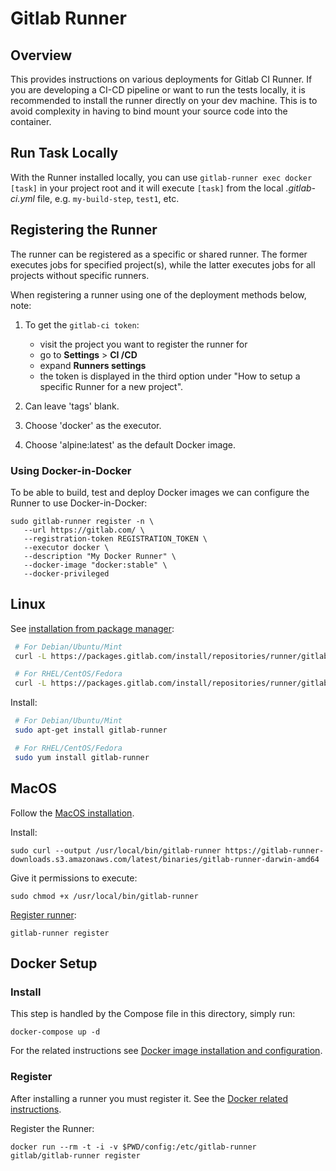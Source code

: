 # Gitlab Runner

## Overview

This provides instructions on various deployments for Gitlab CI Runner. If you are developing a CI-CD pipeline or want to run the tests locally, it is recommended to install the runner directly on your dev machine. This is to avoid complexity in having to bind mount your source code into the container.

## Run Task Locally

With the Runner installed locally, you can use `gitlab-runner exec docker [task]` in your project root and it will execute `[task]` from the local _.gitlab-ci.yml_ file, e.g. `my-build-step`, `test1`, etc.


## Registering the Runner


The runner can be registered as a specific or shared runner. The former executes jobs for specified project(s), while the latter executes
jobs for all projects without specific runners.

When registering a runner using one of the deployment methods below, note:

1) To get the `gitlab-ci token`:

    * visit the project you want to register the runner for
    * go to **Settings** > **CI /CD**
    * expand **Runners settings**
    * the token is displayed in the third option under "How to setup a specific Runner for a new project".

1) Can leave 'tags' blank.
1) Choose 'docker' as the executor.
1) Choose 'alpine:latest' as the default Docker image.


### Using Docker-in-Docker 

To be able to build, test and deploy Docker images we can configure the Runner to use Docker-in-Docker:

```shell
sudo gitlab-runner register -n \
   --url https://gitlab.com/ \
   --registration-token REGISTRATION_TOKEN \
   --executor docker \
   --description "My Docker Runner" \
   --docker-image "docker:stable" \
   --docker-privileged
```

## Linux

See [installation from package manager](https://docs.gitlab.com/runner/install/linux-repository.html):

```bash
 # For Debian/Ubuntu/Mint
 curl -L https://packages.gitlab.com/install/repositories/runner/gitlab-runner/script.deb.sh | sudo bash

 # For RHEL/CentOS/Fedora
 curl -L https://packages.gitlab.com/install/repositories/runner/gitlab-runner/script.rpm.sh | sudo bash
```

Install:

```bash
 # For Debian/Ubuntu/Mint
 sudo apt-get install gitlab-runner

 # For RHEL/CentOS/Fedora
 sudo yum install gitlab-runner
```

## MacOS

Follow the [MacOS installation](https://docs.gitlab.com/runner/install/osx.html).

Install:

```shell
sudo curl --output /usr/local/bin/gitlab-runner https://gitlab-runner-downloads.s3.amazonaws.com/latest/binaries/gitlab-runner-darwin-amd64
```

Give it permissions to execute:

```shell
sudo chmod +x /usr/local/bin/gitlab-runner
```

[Register runner](https://docs.gitlab.com/runner/register/index.html#macos):

```shell
gitlab-runner register
```

## Docker Setup
### Install

This step is handled by the Compose file in this directory, simply run:

```shell
docker-compose up -d
```

For the related instructions
see [Docker image installation and configuration](https://docs.gitlab.com/runner/install/docker.html#docker-image-installation-and-configuration).

### Register

After installing a runner you must register it. See the [Docker related instructions](https://docs.gitlab.com/runner/register/index.html#docker).

Register the Runner:

```shell
docker run --rm -t -i -v $PWD/config:/etc/gitlab-runner  gitlab/gitlab-runner register
```
